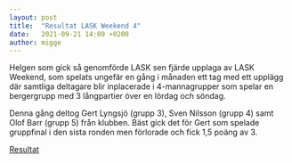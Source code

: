```yaml
---
layout: post
title:  "Resultat LASK Weekend 4"
date:   2021-09-21 14:00 +0200
author: migge
---
```


Helgen som gick så genomförde LASK sen fjärde upplaga av LASK Weekend,
som spelats ungefär en gång i månaden ett tag med ett upplägg där
samtliga deltagare blir inplacerade i 4-mannagrupper som spelar en
bergergrupp med 3 långpartier över en lördag och söndag.

Denna gång deltog Gert Lyngsjö (grupp 3), Sven Nilsson (grupp 4) samt
Olof Barr (grupp 5) från klubben. Bäst gick det för Gert som spelade
gruppfinal i den sista ronden men förlorade och fick 1,5 poäng av 3.

[Resultat](https://member.schack.se/ShowAllTournamentRegistrationsServlet?id=2490)

